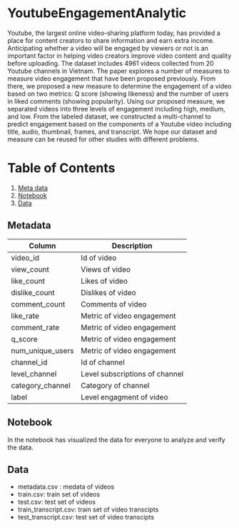 # YoutubeEngagementAnalytic

  Youtube, the largest online video-sharing platform today, has provided a place for content creators to share information and earn extra income. Anticipating whether a video will be engaged by viewers or not is an important factor in helping video creators improve video content and quality before uploading. The dataset includes 4961 videos collected from 20 Youtube channels in Vietnam. The paper explores a number of measures to measure video engagement that have been proposed previously. From there, we proposed a new measure to determine the engagement of a video based on two metrics: Q score (showing likeness) and the number of users in liked comments (showing popularity). Using our proposed measure, we separated videos into three levels of engagement including high, medium, and low. From the labeled dataset, we constructed a multi-channel to predict engagement based on the components of a Youtube video including title, audio, thumbnail, frames, and transcript. We hope our dataset and measure can be reused for other studies with different problems.

# Table of Contents
1. [Meta data](#Metadata)
2. [Notebook](#Notebook)
3. [Data](#Data)


## Metadata


| Column     | Description  |
| -------    | -----------  |
| video\_id  | Id of video       |
| view\_count | Views of video   |
| like\_count | Likes of video   |
| dislike\_count | Dislikes of video   |
| comment\_count | Comments of video   |
| like\_rate     | Metric of video engagement |
| comment\_rate     | Metric of video engagement |
| q\_score     | Metric of video engagement |
| num\_unique_users     | Metric of video engagement |
| channel\_id | Id of channel |
| level\_channel | Level subscriptions of channel|
| category\_channel | Category of channel |
| label | Level engagment of video|


## Notebook

In the notebook has visualized the data for everyone to analyze and verify the data.

## Data

* metadata.csv : medata of videos
* train.csv: train set of videos
* test.csv: test set of videos
* train_transcript.csv: train set of video transcipts
* test_transcript.csv: test set of video transcipts
